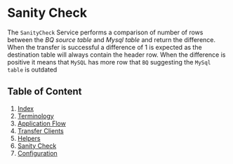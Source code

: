Sanity Check
============

The `SanityCheck` Service performs a comparison of number of rows between the _BQ source table_ and _Mysql table_ and
return the difference.
When the transfer is successful a difference of 1 is expected as the destination table will always contain the header row.
When the difference is positive it means that `MySQL` has more row that `BQ` suggesting the `MySql table` is outdated


## Table of Content

1. [Index](./INDEX.md)
2. [Terminology](./TERMINOLOGY.md)
3. [Application Flow](./APPLICATION_FLOW.md)
4. [Transfer Clients](./CLIENTS.md)
5. [Helpers](./HELPERS.md)
6. [Sanity Check](./SANITY_CHECK.md)
7. [Configuration](./CONFIGURATION.md)
